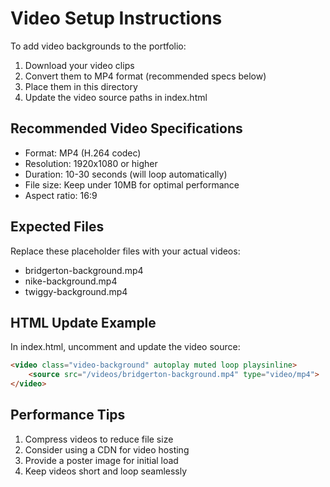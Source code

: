 # Video Setup Instructions

To add video backgrounds to the portfolio:

1. Download your video clips
2. Convert them to MP4 format (recommended specs below)
3. Place them in this directory
4. Update the video source paths in index.html

## Recommended Video Specifications

- Format: MP4 (H.264 codec)
- Resolution: 1920x1080 or higher
- Duration: 10-30 seconds (will loop automatically)
- File size: Keep under 10MB for optimal performance
- Aspect ratio: 16:9

## Expected Files

Replace these placeholder files with your actual videos:
- bridgerton-background.mp4
- nike-background.mp4
- twiggy-background.mp4

## HTML Update Example

In index.html, uncomment and update the video source:

```html
<video class="video-background" autoplay muted loop playsinline>
    <source src="/videos/bridgerton-background.mp4" type="video/mp4">
</video>
```

## Performance Tips

1. Compress videos to reduce file size
2. Consider using a CDN for video hosting
3. Provide a poster image for initial load
4. Keep videos short and loop seamlessly
